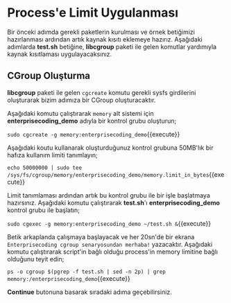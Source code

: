 # Process'e Limit Uygulanması

Bir önceki adımda gerekli paketlerin kurulması ve örnek betiğimizi hazırlanması ardından artık kaynak kısıtı eklemeye hazırız. Aşağıdaki adımlarda **test.sh** betiğine, **libcgroup** paketi ile gelen komutlar yardımıyla kaynak kısıtlaması uygulayacaksınız.

## CGroup Oluşturma

**libcgroup** paketi ile gelen `cgcreate` komutu gerekli sysfs girdilerini oluşturarak bizim adımıza bir CGroup oluşturacaktır.

Aşağıdaki komutu çalıştırarak `memory` alt sistemi için **enterprisecoding_demo** adıyla bir kontrol grubu oluşturun;

`sudo cgcreate -g memory:enterprisecoding_demo`{{execute}}

Aşağıdaki koutu kullanarak oluşturduğunuz kontrol grubuna 50MB'lık bir hafıza kullanım limiti tanımlayın;

`echo 50000000 | sudo tee /sys/fs/cgroup/memory/enterprisecoding_demo/memory.limit_in_bytes`{{execute}}

Limit tanımlaması ardından artık bu kontrol grubu ile bir işle başlatmaya hazırsınız. Aşağıdaki komutu çalıştırarak **test.sh**'ı **enterprisecoding_demo** kontrol grubu ile başlatın;

`sudo cgexec -g memory:enterprisecoding_demo ~/test.sh &`{{execute}}

Betik arkaplanda çalışmaya başlayacak ve her 20sn'de bir ekrana `Enterprisecoding cgroup senaryosundan merhaba!` yazacaktır. Aşağıdaki komutu çalıştırarak script'in bağlı olduğu process'in memory limitine bağlı olduğunu teyit edin;

`ps -o cgroup $(pgrep -f test.sh | sed -n 2p) | grep memory:/enterprisecoding_demo`{{execute}}

**Continue** butonuna basarak sıradaki adıma geçebilirsiniz.

